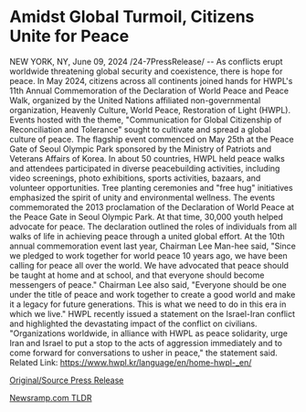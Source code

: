 # Amidst Global Turmoil, Citizens Unite for Peace

NEW YORK, NY, June 09, 2024 /24-7PressRelease/ -- As conflicts erupt worldwide threatening global security and coexistence, there is hope for peace. In May 2024, citizens across all continents joined hands for HWPL's 11th Annual Commemoration of the Declaration of World Peace and Peace Walk, organized by the United Nations affiliated non-governmental organization, Heavenly Culture, World Peace, Restoration of Light (HWPL). Events hosted with the theme, "Communication for Global Citizenship of Reconciliation and Tolerance" sought to cultivate and spread a global culture of peace.  The flagship event commenced on May 25th at the Peace Gate of Seoul Olympic Park sponsored by the Ministry of Patriots and Veterans Affairs of Korea. In about 50 countries, HWPL held peace walks and attendees participated in diverse peacebuilding activities, including video screenings, photo exhibitions, sports activities, bazaars, and volunteer opportunities. Tree planting ceremonies and "free hug" initiatives emphasized the spirit of unity and environmental wellness.  The events commemorated the 2013 proclamation of the Declaration of World Peace at the Peace Gate in Seoul Olympic Park. At that time, 30,000 youth helped advocate for peace. The declaration outlined the roles of individuals from all walks of life in achieving peace through a united global effort.  At the 10th annual commemoration event last year, Chairman Lee Man-hee said, "Since we pledged to work together for world peace 10 years ago, we have been calling for peace all over the world. We have advocated that peace should be taught at home and at school, and that everyone should become messengers of peace."  Chairman Lee also said, "Everyone should be one under the title of peace and work together to create a good world and make it a legacy for future generations. This is what we need to do in this era in which we live."  HWPL recently issued a statement on the Israel-Iran conflict and highlighted the devastating impact of the conflict on civilians. "Organizations worldwide, in alliance with HWPL as peace solidarity, urge Iran and Israel to put a stop to the acts of aggression immediately and to come forward for conversations to usher in peace," the statement said.  Related Link: https://www.hwpl.kr/language/en/home-hwpl-_en/ 

[Original/Source Press Release](https://www.24-7pressrelease.com/press-release/511553/amidst-global-turmoil-citizens-unite-for-peace) 

[Newsramp.com TLDR](https://newsramp.com/None) 
